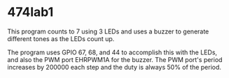 # 474lab1

This program counts to 7 using 3 LEDs and uses a buzzer to generate different tones as the LEDs count up.

The program uses GPIO 67, 68, and 44 to accomplish this with the LEDs, and also the PWM port EHRPWM1A for the buzzer.
The PWM port's period increases by 200000 each step and the duty is always 50% of the period.

